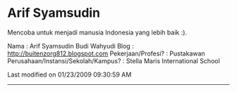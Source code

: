 # Arif Syamsudin

Mencoba untuk menjadi manusia Indonesia yang lebih baik :).

Nama : Arif Syamsudin Budi Wahyudi
Blog : ​http://buitenzorg812.blogspot.com
Pekerjaan/Profesi? : Pustakawan
Perusahaan/Instansi/Sekolah/Kampus? : Stella Maris International School

Last modified on 01/23/2009 09:30:59 AM
 
---
 
